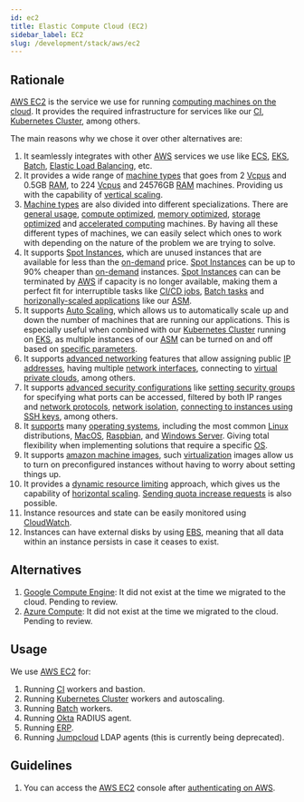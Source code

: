 ```yaml
---
id: ec2
title: Elastic Compute Cloud (EC2)
sidebar_label: EC2
slug: /development/stack/aws/ec2
---
```


## Rationale

[AWS EC2][EC2]
is the service we use for running
[computing machines on the cloud](https://en.wikipedia.org/wiki/Cloud_computing).
It provides the required infrastructure
for services like
our
[CI][CI],
[Kubernetes Cluster][KUBERNETES],
among others.

The main reasons why we chose it
over other alternatives are:

1. It seamlessly integrates with
    other [AWS](https://aws.amazon.com/)
    services we use like
    [ECS](https://aws.amazon.com/ecs/),
    [EKS](/development/stack/aws/eks/),
    [Batch][BATCH],
    [Elastic Load Balancing](https://aws.amazon.com/elasticloadbalancing/),
    etc.
1. It provides a wide range of
    [machine types](https://aws.amazon.com/ec2/instance-types/)
    that goes from 2
    [Vcpus](https://docs.aws.amazon.com/AWSEC2/latest/UserGuide/instance-optimize-cpu.html)
    and 0.5GB
    [RAM](https://en.wikipedia.org/wiki/Random-access_memory),
    to 224
    [Vcpus](https://docs.aws.amazon.com/AWSEC2/latest/UserGuide/instance-optimize-cpu.html)
    and 24576GB
    [RAM](https://en.wikipedia.org/wiki/Random-access_memory)
    machines.
    Providing us with the capability of
    [vertical scaling](https://www.section.io/blog/scaling-horizontally-vs-vertically/).
1. [Machine types](https://aws.amazon.com/ec2/instance-types/)
    are also divided into different specializations.
    There are
    [general usage](https://docs.aws.amazon.com/AWSEC2/latest/UserGuide/general-purpose-instances.html),
    [compute optimized](https://docs.aws.amazon.com/AWSEC2/latest/UserGuide/compute-optimized-instances.html),
    [memory optimized](https://docs.aws.amazon.com/AWSEC2/latest/UserGuide/memory-optimized-instances.html),
    [storage optimized](https://docs.aws.amazon.com/AWSEC2/latest/UserGuide/storage-optimized-instances.html)
    and
    [accelerated computing](https://docs.aws.amazon.com/AWSEC2/latest/UserGuide/accelerated-computing-instances.html)
    machines.
    By having all these
    different types of machines,
    we can easily select
    which ones to work with
    depending on the nature
    of the problem we are trying to solve.
1. It supports
    [Spot Instances][SPOT],
    which are unused instances
    that are available for less than the
    [on-demand](https://docs.aws.amazon.com/AWSEC2/latest/UserGuide/ec2-on-demand-instances.html)
    price.
    [Spot Instances][SPOT]
    can be up to 90% cheaper
    than
    [on-demand](https://docs.aws.amazon.com/AWSEC2/latest/UserGuide/ec2-on-demand-instances.html)
    instances.
    [Spot Instances][SPOT]
    can can be terminated by
    [AWS](https://aws.amazon.com/)
    if capacity is no longer available,
    making them a perfect fit
    for interruptible tasks
    like
    [CI/CD jobs][CI],
    [Batch tasks][BATCH]
    and
    [horizonally-scaled applications](https://gitlab.com/fluidattacks/product/-/blob/56683d3cfbc2b1be3ebe8ae6dd4627b066961aa9/makes/applications/integrates/back/deploy/prod/k8s/deployment.yaml#L7)
    like our
    [ASM](https://fluidattacks.com/categories/asm/).
1. It supports
    [Auto Scaling](https://docs.aws.amazon.com/autoscaling/ec2/userguide/what-is-amazon-ec2-auto-scaling.html),
    which allows us to automatically scale up and down
    the number of machines that are running our applications.
    This is especially useful when combined with
    our [Kubernetes Cluster][KUBERNETES]
    running on
    [EKS](/development/stack/aws/eks//),
    as multiple instances of our
    [ASM](https://fluidattacks.com/categories/asm/)
    can be turned on and off
    based on
    [specific parameters](https://gitlab.com/fluidattacks/product/-/blob/56683d3cfbc2b1be3ebe8ae6dd4627b066961aa9/makes/applications/integrates/back/deploy/prod/k8s/deployment.yaml#L7).
1. It supports
    [advanced networking](https://docs.aws.amazon.com/AWSEC2/latest/UserGuide/ec2-networking.html)
    features that allow assigning public
    [IP addresses](https://en.wikipedia.org/wiki/IP_address),
    having multiple
    [network interfaces](https://en.wikipedia.org/wiki/Network_interface),
    connecting to
    [virtual private clouds](https://docs.aws.amazon.com/AWSEC2/latest/UserGuide/using-vpc.html),
    among others.
1. It supports
    [advanced security configurations](https://docs.aws.amazon.com/AWSEC2/latest/UserGuide/ec2-security.html)
    like
    [setting security groups](https://docs.aws.amazon.com/AWSEC2/latest/UserGuide/ec2-security-groups.html)
    for specifying what ports can be accessed,
    filtered by both IP ranges and
    [network protocols](https://en.wikipedia.org/wiki/Lists_of_network_protocols),
    [network isolation](https://docs.aws.amazon.com/AWSEC2/latest/UserGuide/infrastructure-security.html),
    [connecting to instances using SSH keys](https://docs.aws.amazon.com/AWSEC2/latest/UserGuide/ec2-key-pairs.html),
    among others.
1. It
    [supports](https://docs.aws.amazon.com/systems-manager/latest/userguide/prereqs-operating-systems.html)
    many [operating systems](https://en.wikipedia.org/wiki/Operating_system),
    including
    the most common
    [Linux](https://en.wikipedia.org/wiki/Linux)
    distributions,
    [MacOS](https://en.wikipedia.org/wiki/MacOS),
    [Raspbian](https://en.wikipedia.org/wiki/Raspberry_Pi_OS),
    and
    [Windows Server](https://en.wikipedia.org/wiki/Windows_Server).
    Giving total flexibility when implementing solutions
    that require a specific
    [OS](https://en.wikipedia.org/wiki/Operating_system).
1. It supports
    [amazon machine images](https://docs.aws.amazon.com/AWSEC2/latest/UserGuide/AMIs.html),
    such [virtualization](https://en.wikipedia.org/wiki/Virtual_machine)
    images allow us to turn on
    preconfigured instances
    without having to worry
    about setting things up.
1. It provides a
    [dynamic resource limiting](https://docs.aws.amazon.com/AWSEC2/latest/UserGuide/ec2-resource-limits.html)
    approach,
    which gives us the capability of
    [horizontal scaling](https://www.section.io/blog/scaling-horizontally-vs-vertically/).
    [Sending quota increase requests](https://docs.aws.amazon.com/AWSEC2/latest/UserGuide/ec2-resource-limits.html)
    is also possible.
1. Instance resources and state
    can be easily monitored using
    [CloudWatch](/development/stack/aws/cloudwatch/).
1. Instances can have
    external disks by using
    [EBS](/development/stack/aws/ebs),
    meaning that all data within an instance
    persists in case it ceases to exist.

## Alternatives

1. [Google Compute Engine](https://cloud.google.com/compute):
    It did not exist at the time we migrated to the cloud.
    Pending to review.
1. [Azure Compute](https://azure.microsoft.com/en-us/product-categories/compute/):
    It did not exist at the time we migrated to the cloud.
    Pending to review.

## Usage

We use [AWS EC2][EC2] for:

1. Running
    [CI][CI]
    workers and bastion.
1. Running
    [Kubernetes Cluster][KUBERNETES]
    workers and autoscaling.
1. Running
    [Batch][BATCH] workers.
1. Running
    [Okta](/development/stack/okta) RADIUS agent.
1. Running
    [ERP](https://en.wikipedia.org/wiki/Enterprise_resource_planning).
1. Running
    [Jumpcloud](https://jumpcloud.com/)
    LDAP agents (this is currently being deprecated).

## Guidelines

1. You can access the
    [AWS EC2][EC2] console
    after [authenticating on AWS](/development/stack/aws#guidelines).

[EC2]: https://aws.amazon.com/ec2/
[CI]: /development/stack/gitlab-ci
[KUBERNETES]: /development/stack/gitlab-ci
[BATCH]: https://aws.amazon.com/batch/
[SPOT]: https://aws.amazon.com/ec2/spot/
